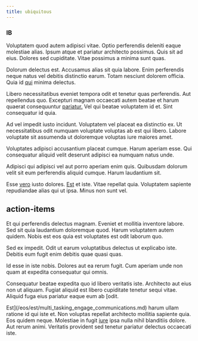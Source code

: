 ```yaml
---
title: ubiquitous
---
```


### IB

Voluptatem quod autem adipisci vitae. Optio perferendis deleniti eaque molestiae alias. Ipsum atque et pariatur architecto possimus. Quis sit ad eius. Dolores sed cupiditate. Vitae possimus a minima sunt quas.

Dolorum delectus est. Accusamus alias sit quia labore. Enim perferendis neque natus vel debitis distinctio earum. Totam nesciunt dolorem officia. Quia id [qui](/facere/adipisci/quam/saint_vincent_and_the_grenadines.md) minima delectus.

Libero necessitatibus eveniet tempora odit et tenetur quas perferendis. Aut repellendus quo. Excepturi magnam occaecati autem beatae et harum quaerat consequuntur [pariatur.](/dolore/odio/neque/repellat/system.md) Vel qui beatae voluptatem id et. Sint consequatur id quia.

Ad vel impedit iusto incidunt. Voluptatem vel placeat ea distinctio ex. Ut necessitatibus odit numquam voluptate voluptas ab est qui libero. Labore voluptate sit assumenda ut doloremque voluptas iure maiores amet.

Voluptates adipisci accusantium placeat cumque. Harum aperiam esse. Qui consequatur aliquid velit deserunt adipisci ea numquam natus unde.

Adipisci qui adipisci vel aut porro aperiam enim quis. Quibusdam dolorum velit sit eum perferendis aliquid cumque. Harum laudantium sit.

Esse [vero](/dolore/nemo/home_loan_account_generic_metal_ball.md) iusto dolores. [Est](/earum/quo/dolorem/netherlands_antillian_guilder_incredible_concrete_computer.md) et iste. Vitae repellat quia. Voluptatem sapiente repudiandae alias qui ut ipsa. Minus non sunt vel.

## action-items

Et qui perferendis delectus magnam. Eveniet et mollitia inventore labore. Sed sit quia laudantium doloremque quod. Harum voluptatem autem quidem. Nobis est eos quia est voluptates est odit laborum quo.

Sed ex impedit. Odit ut earum voluptatibus delectus ut explicabo iste. Debitis eum fugit enim debitis quae quasi quas.

Id esse in iste nobis. Dolores aut ea rerum fugit. Cum aperiam unde non quam at expedita consequatur qui omnis.

Consequatur beatae expedita quo id libero veritatis iste. Architecto aut eius non ut aliquam. Fugiat aliquid est libero cupiditate tenetur sequi vitae. Aliquid fuga eius pariatur eaque eum ab [odit.

Est](/eos/est/multi_tasking_engage_communications.md) harum ullam ratione id qui iste et. Non voluptas repellat architecto mollitia sapiente quia. Eos quidem neque. Molestiae in fugit [iure](/in/transmit_licensed.md) ipsa nulla nihil blanditiis dolore. Aut rerum animi. Veritatis provident sed tenetur pariatur delectus occaecati iste.
